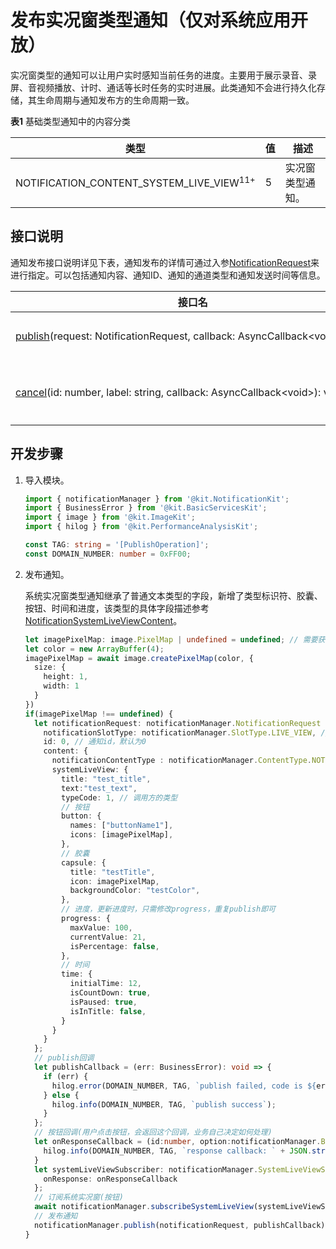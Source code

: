 # 发布实况窗类型通知（仅对系统应用开放）

实况窗类型的通知可以让用户实时感知当前任务的进度。主要用于展示录音、录屏、音视频播放、计时、通话等长时任务的实时进展。此类通知不会进行持久化存储，其生命周期与通知发布方的生命周期一致。

**表1** 基础类型通知中的内容分类

| 类型                                                   | 值 | 描述                |
| ------------------------------------------------------ | --- | ------------------ |
| NOTIFICATION_CONTENT_SYSTEM_LIVE_VIEW<sup>11+</sup>    | 5  | 实况窗类型通知。    |

## 接口说明

通知发布接口说明详见下表，通知发布的详情可通过入参[NotificationRequest](../reference/apis-notification-kit/js-apis-inner-notification-notificationRequest-sys.md#notificationrequest)来进行指定。可以包括通知内容、通知ID、通知的通道类型和通知发送时间等信息。

| **接口名** | **描述** |
| -------- | -------- |
| [publish](../reference/apis-notification-kit/js-apis-notificationManager.md#notificationmanagerpublish)(request:&nbsp;NotificationRequest,&nbsp;callback:&nbsp;AsyncCallback&lt;void&gt;):&nbsp;void | 发布通知。                 |
| [cancel](../reference/apis-notification-kit/js-apis-notificationManager.md#notificationmanagercancel)(id:&nbsp;number,&nbsp;label:&nbsp;string,&nbsp;callback:&nbsp;AsyncCallback&lt;void&gt;):&nbsp;void | 取消指定的通知。      |


## 开发步骤

1. 导入模块。
   
   ```ts
   import { notificationManager } from '@kit.NotificationKit';
   import { BusinessError } from '@kit.BasicServicesKit';
   import { image } from '@kit.ImageKit';
   import { hilog } from '@kit.PerformanceAnalysisKit';

   const TAG: string = '[PublishOperation]';
   const DOMAIN_NUMBER: number = 0xFF00;
   ```

2. 发布通知。

   系统实况窗类型通知继承了普通文本类型的字段，新增了类型标识符、胶囊、按钮、时间和进度，该类型的具体字段描述参考[NotificationSystemLiveViewContent](../reference/apis-notification-kit/js-apis-inner-notification-notificationContent.md#notificationsystemliveviewcontent)。
     
      ```ts
      let imagePixelMap: image.PixelMap | undefined = undefined; // 需要获取图片PixelMap信息
      let color = new ArrayBuffer(4);
      imagePixelMap = await image.createPixelMap(color, {
        size: {
          height: 1,
          width: 1
        }
      })
      if(imagePixelMap !== undefined) {
        let notificationRequest: notificationManager.NotificationRequest = {
          notificationSlotType: notificationManager.SlotType.LIVE_VIEW, // 实况窗类型
          id: 0, // 通知id，默认为0
          content: {
            notificationContentType : notificationManager.ContentType.NOTIFICATION_CONTENT_SYSTEM_LIVE_VIEW,
            systemLiveView: {
              title: "test_title",
              text:"test_text",
              typeCode: 1, // 调用方的类型
              // 按钮
              button: {
                names: ["buttonName1"],
                icons: [imagePixelMap],
              },
              // 胶囊
              capsule: {
                title: "testTitle",
                icon: imagePixelMap,
                backgroundColor: "testColor",
              },
              // 进度，更新进度时，只需修改progress，重复publish即可
              progress: {
                maxValue: 100,
                currentValue: 21,
                isPercentage: false,
              },
              // 时间
              time: {
                initialTime: 12,
                isCountDown: true,
                isPaused: true,
                isInTitle: false,
              }
            }
          }
        };
        // publish回调
        let publishCallback = (err: BusinessError): void => {
          if (err) {
            hilog.error(DOMAIN_NUMBER, TAG, `publish failed, code is ${err.code}, message is ${err.message}`);
          } else {
            hilog.info(DOMAIN_NUMBER, TAG, `publish success`);
          }
        };
        // 按钮回调(用户点击按钮，会返回这个回调，业务自己决定如何处理)
        let onResponseCallback = (id:number, option:notificationManager.ButtonOptions) => {
          hilog.info(DOMAIN_NUMBER, TAG, `response callback: ` + JSON.stringify(option) + `notificationId` + id);
        }
        let systemLiveViewSubscriber: notificationManager.SystemLiveViewSubscriber  = {
          onResponse: onResponseCallback
        };
        // 订阅系统实况窗(按钮)
        await notificationManager.subscribeSystemLiveView(systemLiveViewSubscriber);
        // 发布通知
        notificationManager.publish(notificationRequest, publishCallback);
      }
      ```